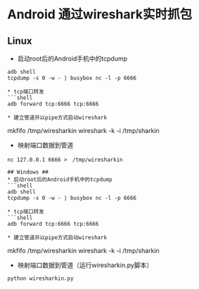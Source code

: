 # Android 通过wireshark实时抓包

## Linux ##
* 启动root后的Android手机中的tcpdump
```shell
adb shell
tcpdump -s 0 -w - | busybox nc -l -p 6666

* tcp端口转发
```shell
adb forward tcp:6666 tcp:6666

* 建立管道并以pipe方式启动wireshark
```
mkfifo /tmp/wiresharkin
wireshark -k -i /tmp/sharkin

* 映射端口数据到管道
```
nc 127.0.0.1 6666 >　/tmp/wiresharkin

## Windows ##
* 启动root后的Android手机中的tcpdump
```shell
adb shell
tcpdump -s 0 -w - | busybox nc -l -p 6666

* tcp端口转发
```shell
adb forward tcp:6666 tcp:6666

* 建立管道并以pipe方式启动wireshark
```
mkfifo /tmp/wiresharkin
wireshark -k -i /tmp/sharkin

* 映射端口数据到管道（运行wiresharkin.py脚本）
```
python wiresharkin.py



